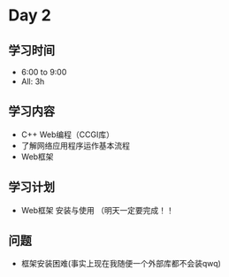 # Day 2
## 学习时间
- 6:00 to 9:00
- All: 3h
## 学习内容
- C++ Web编程（CCGI库）
- 了解网络应用程序运作基本流程
- Web框架
## 学习计划
- Web框架 安装与使用 （明天一定要完成！！
## 问题
- 框架安装困难(事实上现在我随便一个外部库都不会装qwq)